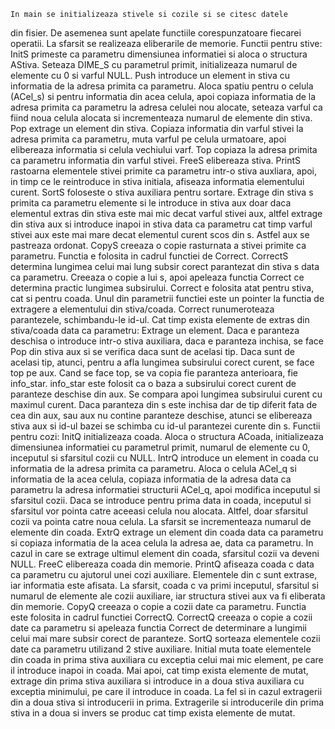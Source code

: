 	In main se initializeaza stivele si cozile si se citesc datele
din fisier. De asemenea sunt apelate functiile corespunzatoare fiecarei operatii.
La sfarsit se realizeaza eliberarile de memorie.
	Functii pentru stive:
	InitS primeste ca parametru dimensiunea informatiei si aloca o structura
AStiva. Seteaza DIME_S cu parametrul primit, initializeaza numarul de elemente
cu 0 si varful NULL.
	Push introduce un element in stiva cu informatia de la adresa primita
ca parametru. Aloca spatiu pentru o celula (ACel_s) si pentru informatia din
acea celula, apoi copiaza informatia de la adresa primita ca parametru la adresa
celulei nou alocate, seteaza varful ca fiind noua celula alocata si incrementeaza
numarul de elemente din stiva.
	Pop extrage un element din stiva. Copiaza informatia din varful stivei
la adresa primita ca parametru, muta varful pe celula urmatoare, apoi
elibereaza informatia si celula vechiului varf.
	Top copiaza la adresa primita ca parametru informatia din varful stivei.
	FreeS elibereaza stiva.
	PrintS rastoarna elementele stivei primite ca parametru intr-o stiva
auxliara, apoi, in timp ce le reintroduce in stiva initiala, afiseaza
informatia elementului curent.
	SortS foloseste o stiva auxiliara pentru sortare. Extrage din stiva s
primita ca parametru elemente si le introduce in stiva aux doar daca elementul
extras din stiva este mai mic decat varful stivei aux, altfel extrage din 
stiva aux si introduce inapoi in stiva data ca parametru cat timp varful 
stivei aux este mai mare decat elementul curent scos din s. Astfel aux se 
pastreaza ordonat.
	CopyS creeaza o copie rasturnata a stivei primite ca parametru.
Functia e folosita in cadrul functiei de Correct.
	CorrectS determina lungimea celui mai lung subsir corect parantezat
din stiva s data ca parametru. Creeaza o copie a lui s, apoi apeleaza functia
Correct ce determina practic lungimea subsirului. Correct e folosita atat
pentru stiva, cat si pentru coada. Unul din parametrii functiei este un
pointer la functia de extragere a elementului din stiva/coada.
	Correct runumeroteaza parantezele, schimbandu-le id-ul. Cat timp 
exista elemente de extras din stiva/coada data ca parametru:
	Extrage un element. Daca e paranteza deschisa o introduce intr-o stiva 
auxiliara, daca e paranteza inchisa, se face Pop din stiva aux si se verifica 
daca sunt de acelasi tip. Daca sunt de acelasi tip, atunci, pentru a afla
lungimea subsirului corect curent, se face top pe aux. Cand se face top, 
se va copia fie paranteza anterioara, fie info_star. info_star este folosit ca 
o baza a subsirului corect curent de paranteze deschise din aux. Se compara
apoi lungimea subsirului curent cu maximul curent. Daca paranteza din s este 
inchisa dar de tip diferit fata de cea din aux, sau aux nu contine paranteze
deschise, atunci se elibereaza stiva aux si id-ul bazei se schimba cu id-ul 
parantezei curente din s.
	Functii pentru cozi:
	InitQ initializeaza coada. Aloca o structura ACoada, initializeaza
dimensiunea informatiei cu parametrul primit, numarul de elemente cu 0,
inceputul si sfarsitul cozii cu NULL.
	IntrQ introduce un element in coada cu informatia de la adresa primita
ca parametru. Aloca o celula ACel_q si informatia de la acea celula, copiaza
informatia de la adresa data ca parametru la adresa informatiei structurii 
ACel_q, apoi modifica inceputul si sfarsitul cozii. Daca se introduce pentru
prima data in coada, inceputul si sfarsitul vor pointa catre aceeasi celula nou
alocata. Altfel, doar sfarsitul cozii va pointa catre noua celula.
La sfarsit se incrementeaza numarul de elemente din coada.
	ExtrQ extrage un element din coada data ca parametru si copiaza
informatia de la acea celula la adresa ae, data ca parametru. In cazul in
care se extrage ultimul element din coada, sfarsitul cozii va deveni NULL.
	FreeC elibereaza coada din memorie.
	PrintQ afiseaza coada c data ca parametru cu ajutorul unei cozi 
auxiliare. Elementele din c sunt extrase, iar informatia este afisata.
La sfarsit, coada c va primi inceputul, sfarsitul si numarul de elemente ale
cozii auxiliare, iar structura stivei aux va fi eliberata din memorie.
	CopyQ creeaza o copie a cozii date ca parametru. Functia este folosita
in cadrul functiei CorrectQ.
	CorrectQ creeaza o copie a cozii date ca parametru si apeleaza functia
Correct de determinare a lungimii celui mai mare subsir corect de paranteze.
	SortQ sorteaza elementele cozii date ca parametru utilizand 2 stive
auxiliare. Initial muta toate elementele din coada in prima stiva auxiliara
cu exceptia celui mai mic element, pe care il introduce inapoi in coada.
Mai apoi, cat timp exista elemente de mutat, extrage din prima stiva auxiliara
si introduce in a doua stiva auxiliara cu exceptia minimului, pe care il
introduce in coada. La fel si in cazul
extragerii din a doua stiva si introducerii in prima. Extragerile si
introducerile din prima stiva in a doua si invers se produc cat timp exista
elemente de mutat.
